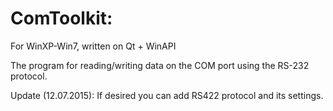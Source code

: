 ComToolkit:
==========

For WinXP-Win7, written on Qt + WinAPI

The program for reading/writing data on the COM port using the RS-232 protocol.

Update (12.07.2015): If desired you can add RS422 protocol and its settings.

